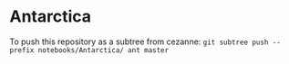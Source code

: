 # Antarctica

To push this repository as a subtree from cezanne:
```git subtree push --prefix notebooks/Antarctica/ ant master```
